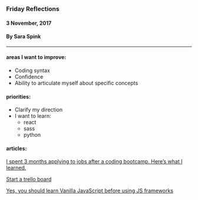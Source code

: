 ### Friday Reflections
#### 3 November, 2017
#### By Sara Spink
*************

#### areas I want to improve:
- Coding syntax
- Confidence
- Ability to articulate myself about specific concepts

#### priorities:
- Clarify my direction
- I want to learn:
  - react
  - sass
  - python

#### articles:
[I spent 3 months applying to jobs after a coding bootcamp. Here’s what I learned.](https://medium.freecodecamp.org/5-key-learnings-from-the-post-bootcamp-job-search-9a07468d2331)

[Start a trello board](https://trello.com/guide/board-basics.html)

[Yes, you should learn Vanilla JavaScript before using JS frameworks](https://snipcart.com/blog/learn-vanilla-javascript-before-using-js-frameworks)
